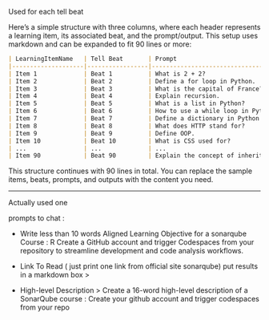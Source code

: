 Used for each tell beat 

Here’s a simple structure with three columns, where each header represents a learning item, its associated beat, and the prompt/output. This setup uses markdown and can be expanded to fit 90 lines or more:

```markdown
| LearningItemName   | Tell Beat       | Prompt                                | Output                                |
|--------------------|-----------------|---------------------------------------|---------------------------------------|
| Item 1             | Beat 1          | What is 2 + 2?                        | 4                                     |
| Item 2             | Beat 2          | Define a for loop in Python.         | A for loop iterates over a sequence. |
| Item 3             | Beat 3          | What is the capital of France?       | Paris                                |
| Item 4             | Beat 4          | Explain recursion.                   | A function that calls itself.        |
| Item 5             | Beat 5          | What is a list in Python?            | A collection of items.               |
| Item 6             | Beat 6          | How to use a while loop in Python?   | The loop continues until a condition is false. |
| Item 7             | Beat 7          | Define a dictionary in Python.       | A collection of key-value pairs.     |
| Item 8             | Beat 8          | What does HTTP stand for?            | Hypertext Transfer Protocol.         |
| Item 9             | Beat 9          | Define OOP.                          | Object-oriented programming.         |
| Item 10            | Beat 10         | What is CSS used for?                | Styling web pages.                   |
| ...                | ...             | ...                                   | ...                                   |
| Item 90            | Beat 90         | Explain the concept of inheritance.  | A way to share behaviors between classes. |
```

This structure continues with 90 lines in total. You can replace the sample items, beats, prompts, and outputs with the content you need.

---

Actually used one 

prompts to chat : 
- Write less than 10 words Aligned Learning Objective for a sonarqube Course : R
Create a GitHub account and trigger Codespaces from your repository to streamline development and code analysis workflows.


- Link To Read ( just print one link from official site sonarqube) 
put results in a markdown box > 


- High-level Description   >  Create a 16-word high-level description of a SonarQube course :
Create your github account and trigger codespaces from your repo